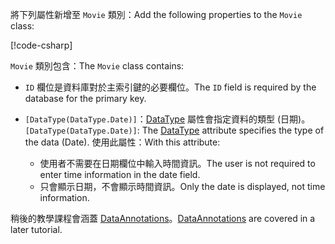 <!-- THIS INCLUDE USED BY MVC AND RP -->
<span data-ttu-id="d68bd-101">將下列屬性新增至 `Movie` 類別：</span><span class="sxs-lookup"><span data-stu-id="d68bd-101">Add the following properties to the `Movie` class:</span></span>

[!code-csharp[](~/tutorials/razor-pages/razor-pages-start/sample/RazorPagesMovie22/Models/Movie.cs?name=snippet1)]

<span data-ttu-id="d68bd-102">`Movie` 類別包含：</span><span class="sxs-lookup"><span data-stu-id="d68bd-102">The `Movie` class contains:</span></span>

* <span data-ttu-id="d68bd-103">`ID` 欄位是資料庫對於主索引鍵的必要欄位。</span><span class="sxs-lookup"><span data-stu-id="d68bd-103">The `ID` field is required by the database for the primary key.</span></span>
* <span data-ttu-id="d68bd-104">`[DataType(DataType.Date)]`：[DataType](/dotnet/api/microsoft.aspnetcore.mvc.dataannotations.internal.datatypeattributeadapter) 屬性會指定資料的類型 (日期)。</span><span class="sxs-lookup"><span data-stu-id="d68bd-104">`[DataType(DataType.Date)]`:  The [DataType](/dotnet/api/microsoft.aspnetcore.mvc.dataannotations.internal.datatypeattributeadapter) attribute specifies the type of the data (Date).</span></span> <span data-ttu-id="d68bd-105">使用此屬性：</span><span class="sxs-lookup"><span data-stu-id="d68bd-105">With this attribute:</span></span>

  * <span data-ttu-id="d68bd-106">使用者不需要在日期欄位中輸入時間資訊。</span><span class="sxs-lookup"><span data-stu-id="d68bd-106">The user is not required to enter time information in the date field.</span></span>
  * <span data-ttu-id="d68bd-107">只會顯示日期，不會顯示時間資訊。</span><span class="sxs-lookup"><span data-stu-id="d68bd-107">Only the date is displayed, not time information.</span></span>

<span data-ttu-id="d68bd-108">稍後的教學課程會涵蓋 [DataAnnotations](/dotnet/api/system.componentmodel.dataannotations)。</span><span class="sxs-lookup"><span data-stu-id="d68bd-108">[DataAnnotations](/dotnet/api/system.componentmodel.dataannotations) are covered in a later tutorial.</span></span>
